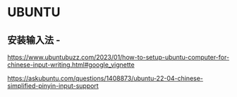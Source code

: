 # UBUNTU

## 安装输入法 - 
https://www.ubuntubuzz.com/2023/01/how-to-setup-ubuntu-computer-for-chinese-input-writing.html#google_vignette

https://askubuntu.com/questions/1408873/ubuntu-22-04-chinese-simplified-pinyin-input-support